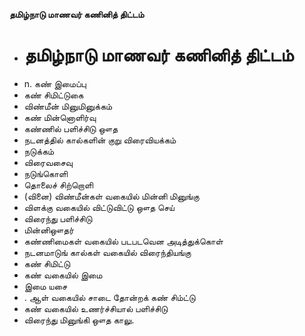 **தமிழ்நாடு மாணவர் கணினித் திட்டம்**
- # தமிழ்நாடு மாணவர் கணினித் திட்டம்
- n. கண் இமைப்பு
- கண் சிமிட்டுகை
- விண்மீன் மினுமினுக்கம்
- கண் மின்னொளிர்வு
- கண்ணில் பளிச்சிடு ஔத
- நடனத்தில் கால்களின் குறு விரைவியக்கம்
- நடுக்கம்
- விரைவசைவு
- நடுங்கொளி
- தொலைச் சிற்றொளி
- (வினை) விண்மீன்கள் வகையில் மின்னி மினுங்கு
- விளக்கு வகையில் விட்டுவிட்டு ஔத செய்
- விரைந்து பளிச்சிடு
- மின்னிஔதர்
- கண்ணிமைகள் வகையில் படபடவென அடித்துக்கொள்
- நடனமாடுங் கால்கள் வகையில் விரைந்தியங்கு
- கண் சிமிட்டு
- கண் வகையில் இமை
- இமை யசை
- . ஆள் வகையில் சாடை தோன்றக் கண் சிம்ட்டு
- கண் வகையில் உணர்ச்சியால் பளிச்சிடு
- விரைந்து மினுங்கி ஔத காலு.

